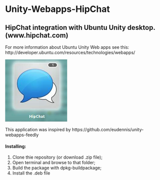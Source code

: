 Unity-Webapps-HipChat
=====================

<h2>HipChat integration with Ubuntu Unity desktop. (www.hipchat.com)</h2>

<p>For more information about Ubuntu Unity Web apps see this: http://developer.ubuntu.com/resources/technologies/webapps/</p>

<img src="https://github.com/arpadszasz/unity-webapps-hipchat/blob/master/hipchat-counter.png" />

<p>This application was inspired by https://github.com/eudennis/unity-webapps-feedly</p>

<h4>Installing:</h4>

<ol>
<li>Clone thie repository (or download .zip file);</li>
<li>Open terminal and browse to that folder;</li>
<li>Build the package with dpkg-buildpackage;</li>
<li>Install the .deb file</li>
</ol>
